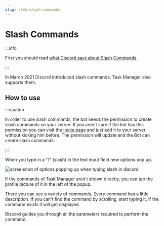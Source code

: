 ```yaml
---
slug: /tmb/slash-commands
---
```


# Slash Commands

:::info

First you should
read [what Discord says about Slash Commands](https://blog.discord.com/slash-commands-are-here-8db0a385d9e6).

:::

In March 2021 Discord introduced slash commands. Task Manager also supports them.

## How to use

:::caution

In order to use slash commands, the bot needs the permission to create slash commands on your server. If you aren't sure
if the bot has this permission you can visit the [invite page](https://bnder.net/@tmb) and just add it to your server
without kicking him before. The permission will update and the Bot can create slash commands.

:::

When you type in a "/" (slash) in the text input field new options pop up.

![screenshot of options popping up when typing slash in discord](/img/tmb/slash_commands.webp)

If the commands of Task Manager aren't shown directly, you can tap the profile picture of it in the left of the popup.

There you can see a variety of commands. Every command has a little description. If you can't find the command by scrolling, start typing it. If the command exists it will get displayed.

Discord guides you through all the parameters required to perform the command.